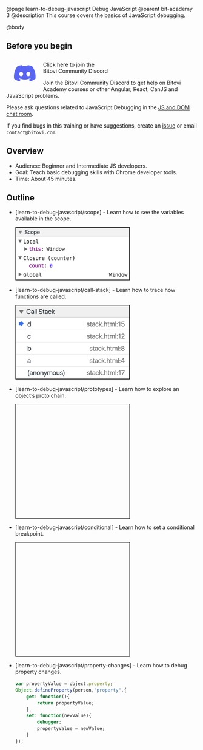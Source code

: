 @page learn-to-debug-javascript Debug JavaScript
@parent bit-academy 3
@description This course covers the basics of JavaScript debugging.

@body

## Before you begin

<a href="https://discord.gg/J7ejFsZnJ4">
<img src="./static/img/discord.png"
  style="float:left; margin:20px" width="57"/> <span style="margin-top: 10px;display: inline-block;">Click here to join the<br/>Bitovi Community Discord</span></a>

Join the Bitovi Community Discord to get help on Bitovi Academy courses or other
Angular, React, CanJS and JavaScript problems.

Please ask questions related to JavaScript Debugging in the [JS and DOM chat room](https://discord.gg/qxqgyGquk7).

If you find bugs in this training or have suggestions, create an [issue](https://github.com/bitovi/academy/issues) or email `contact@bitovi.com`.

## Overview

- Audience: Beginner and Intermediate JS developers.
- Goal: Teach basic debugging skills with Chrome developer tools.
- Time: About 45 minutes.

## Outline

- [learn-to-debug-javascript/scope] - Learn how to see the variables available in the scope.   

  <img src="./static/img/debugging/closure.png" width="300px" style="border: solid 1px black"/>

- [learn-to-debug-javascript/call-stack] - Learn how to trace how functions are called.   

  <img src="./static/img/debugging/stack.png" width="300px" style="border: solid 1px black"/>

- [learn-to-debug-javascript/prototypes] - Learn how to explore an object’s proto chain.  

  <div style="border: solid 1px black; width: 300px;
  background-image: url('./static/img/debugging/prototype.png');
  height: 300px; background-position: -165px -14px;
  background-repeat: no-repeat;"></div>

- [learn-to-debug-javascript/conditional] - Learn how to set a conditional breakpoint.   

  <div style="border: solid 1px black; width: 300px;
  background-image: url('./static/img/debugging/conditional.png');
  height: 300px; background-position: -2px -54px;
  background-repeat: no-repeat;"></div>

- [learn-to-debug-javascript/property-changes] - Learn how to debug property changes.   
  ```js
  var propertyValue = object.property;
  Object.defineProperty(person,"property",{
      get: function(){
          return propertyValue;
      },
      set: function(newValue){
          debugger;  
          propertyValue = newValue;
      }
  });
  ```
